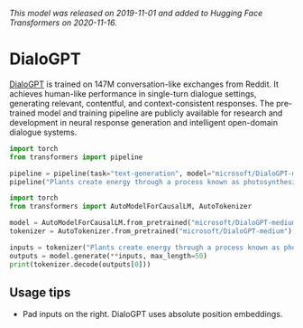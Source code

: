 <!--Copyright 2020 The HuggingFace Team. All rights reserved.

Licensed under the Apache License, Version 2.0 (the "License"); you may not use this file except in compliance with
the License. You may obtain a copy of the License at

http://www.apache.org/licenses/LICENSE-2.0

Unless required by applicable law or agreed to in writing, software distributed under the License is distributed on
an "AS IS" BASIS, WITHOUT WARRANTIES OR CONDITIONS OF ANY KIND, either express or implied. See the License for the
specific language governing permissions and limitations under the License.

⚠️ Note that this file is in Markdown but contain specific syntax for our doc-builder (similar to MDX) that may not be
rendered properly in your Markdown viewer.

-->
*This model was released on 2019-11-01 and added to Hugging Face Transformers on 2020-11-16.*

# DialoGPT

[DialoGPT](https://huggingface.co/papers/1911.00536) is trained on 147M conversation-like exchanges from Reddit. It achieves human-like performance in single-turn dialogue settings, generating relevant, contentful, and context-consistent responses. The pre-trained model and training pipeline are publicly available for research and development in neural response generation and intelligent open-domain dialogue systems.

<hfoptions id="usage">
<hfoption id="Pipeline">

```py
import torch
from transformers import pipeline

pipeline = pipeline(task="text-generation", model="microsoft/DialoGPT-medium", dtype="auto")
pipeline("Plants create energy through a process known as photosynthesis.")
```

</hfoption>
<hfoption id="AutoModel">

```py
import torch
from transformers import AutoModelForCausalLM, AutoTokenizer

model = AutoModelForCausalLM.from_pretrained("microsoft/DialoGPT-medium", dtype="auto")
tokenizer = AutoTokenizer.from_pretrained("microsoft/DialoGPT-medium")

inputs = tokenizer("Plants create energy through a process known as photosynthesis.", return_tensors="pt")
outputs = model.generate(**inputs, max_length=50)
print(tokenizer.decode(outputs[0]))
```

</hfoption>
</hfoptions>

## Usage tips

- Pad inputs on the right. DialoGPT uses absolute position embeddings.